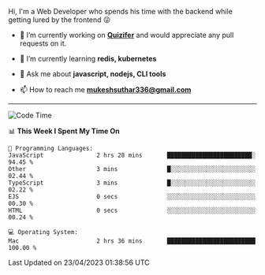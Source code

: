 Hi, I'm a Web Developer who spends his time with the backend while getting lured by the frontend 😜

- 🔭 I’m currently working on **[Quizifer](https://github.com/SutharMukesh/Quizifer/)** and would appreciate any pull requests on it.

- 🌱 I’m currently learning **redis, kubernetes**

- 💬 Ask me about **javascript, nodejs, CLI tools**

- 📫 How to reach me **mukeshsuthar336@gmail.com**

---
<!--START_SECTION:waka-->
![Code Time](http://img.shields.io/badge/Code%20Time-2%2C254%20hrs%2049%20mins-blue)

📊 **This Week I Spent My Time On** 

```text
💬 Programming Languages: 
JavaScript               2 hrs 28 mins       ████████████████████████░   94.45 % 
Other                    3 mins              █░░░░░░░░░░░░░░░░░░░░░░░░   02.44 % 
TypeScript               3 mins              █░░░░░░░░░░░░░░░░░░░░░░░░   02.22 % 
EJS                      0 secs              ░░░░░░░░░░░░░░░░░░░░░░░░░   00.30 % 
HTML                     0 secs              ░░░░░░░░░░░░░░░░░░░░░░░░░   00.24 % 

💻 Operating System: 
Mac                      2 hrs 36 mins       █████████████████████████   100.00 % 
```


 Last Updated on 23/04/2023 01:38:56 UTC
<!--END_SECTION:waka-->
